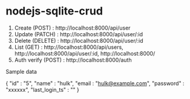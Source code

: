 # nodejs-sqlite-crud

1. Create (POST) : http://localhost:8000/api/user
2. Update (PATCH) : http://localhost:8000/api/user/:id
3. Delete (DELETE) : http://localhost:8000/api/user/:id
4. List (GET) : http://localhost:8000/api/users, http://localhost:8000/api/user/:id, http://localhost:8000/
5. Auth verify (POST) : http://localhost:8000/auth

Sample data

{
  "id" : "5",
  "name" : "hulk",
  "email : "hulk@example.com",
  "password" : "xxxxxx",
  "last_login_ts" : ""
}
